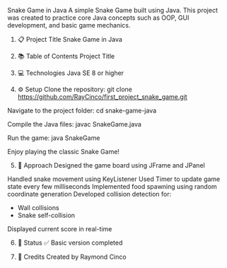 Snake Game in Java
A simple Snake Game built using Java. This project was created to practice core Java concepts such as OOP, GUI development, and basic game mechanics.

1. 📋 Project Title
Snake Game in Java

2. 📚 Table of Contents
Project Title

3. 💻 Technologies
Java SE 8 or higher

4. ⚙️ Setup
Clone the repository:
git clone https://github.com/RayCinco/first_project_snake_game.git

Navigate to the project folder:
cd snake-game-java

Compile the Java files:
javac SnakeGame.java

Run the game:
java SnakeGame

Enjoy playing the classic Snake Game!

5. 🧠 Approach
Designed the game board using JFrame and JPanel

Handled snake movement using KeyListener
Used Timer to update game state every few milliseconds
Implemented food spawning using random coordinate generation
Developed collision detection for:

* Wall collisions
* Snake self-collision

Displayed current score in real-time

6. 🚧 Status 
✅ Basic version completed

7. 🙌 Credits
Created by Raymond Cinco
